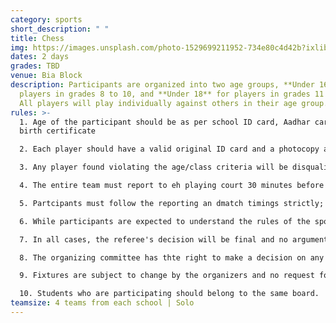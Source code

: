 ```yaml
---
category: sports
short_description: " "
title: Chess
img: https://images.unsplash.com/photo-1529699211952-734e80c4d42b?ixlib=rb-4.0.3&ixid=M3wxMjA3fDB8MHxzZWFyY2h8M3x8Y2hlc3N8ZW58MHx8MHx8fDA%3D&auto=format&fit=crop&w=900&q=60
dates: 2 days
grades: TBD
venue: Bia Block
description: Participants are organized into two age groups, **Under 16** for
  players in grades 8 to 10, and **Under 18** for players in grades 11 to 12.
  All players will play individually against others in their age group.
rules: >-
  1. Age of the participant should be as per school ID card, Aadhar card, and
  birth certificate

  2. Each player should have a valid original ID card and a photocopy attested by the principal.

  3. Any player found violating the age/class criteria will be disqualified with their team immediately.

  4. The entire team must report to eh playing court 30 minutes before their scheduled match time.

  5. Partcipants must follow the reporting an dmatch timings strictly; any failure will lead to a walkover.

  6. While participants are expected to understand the rules of the sport they're playing, doubts may be clarified.

  7. In all cases, the referee's decision will be final and no arguments will be entertained.

  8. The organizing committee has thte right to make a decision on any point which is not specifically clarified in the rules and regulations.

  9. Fixtures are subject to change by the organizers and no request for postponement will be entertained.

  10. Students who are participating should belong to the same board.
teamsize: 4 teams from each school | Solo
---
```

